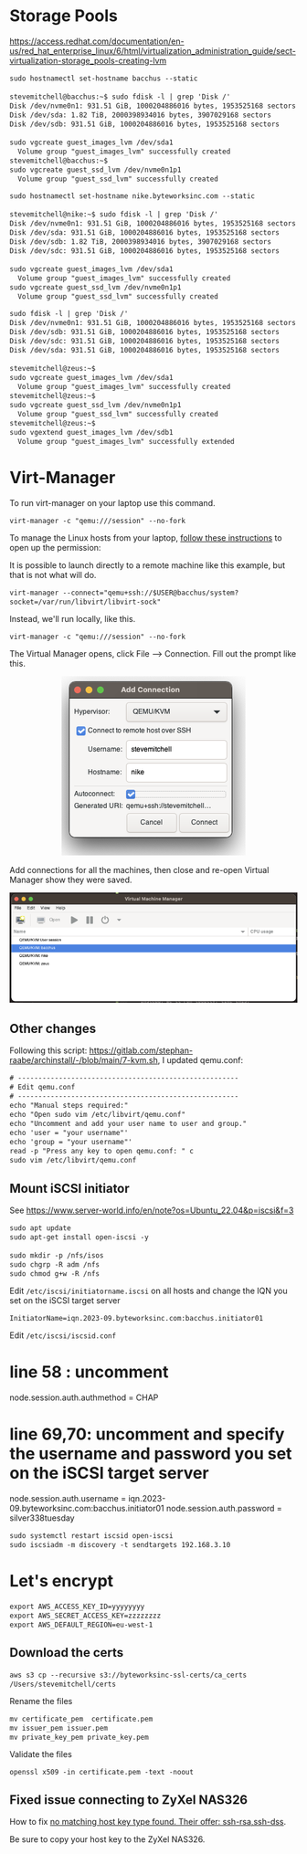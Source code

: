 




# Storage Pools

https://access.redhat.com/documentation/en-us/red_hat_enterprise_linux/6/html/virtualization_administration_guide/sect-virtualization-storage_pools-creating-lvm

```shell
sudo hostnamectl set-hostname bacchus --static

stevemitchell@bacchus:~$ sudo fdisk -l | grep 'Disk /'
Disk /dev/nvme0n1: 931.51 GiB, 1000204886016 bytes, 1953525168 sectors
Disk /dev/sda: 1.82 TiB, 2000398934016 bytes, 3907029168 sectors
Disk /dev/sdb: 931.51 GiB, 1000204886016 bytes, 1953525168 sectors

sudo vgcreate guest_images_lvm /dev/sda1
  Volume group "guest_images_lvm" successfully created
stevemitchell@bacchus:~$
sudo vgcreate guest_ssd_lvm /dev/nvme0n1p1
  Volume group "guest_ssd_lvm" successfully created
```
```shell
sudo hostnamectl set-hostname nike.byteworksinc.com --static

stevemitchell@nike:~$ sudo fdisk -l | grep 'Disk /'
Disk /dev/nvme0n1: 931.51 GiB, 1000204886016 bytes, 1953525168 sectors
Disk /dev/sda: 931.51 GiB, 1000204886016 bytes, 1953525168 sectors
Disk /dev/sdb: 1.82 TiB, 2000398934016 bytes, 3907029168 sectors
Disk /dev/sdc: 931.51 GiB, 1000204886016 bytes, 1953525168 sectors

sudo vgcreate guest_images_lvm /dev/sda1
  Volume group "guest_images_lvm" successfully created
sudo vgcreate guest_ssd_lvm /dev/nvme0n1p1
  Volume group "guest_ssd_lvm" successfully created
```

```shell
sudo fdisk -l | grep 'Disk /'
Disk /dev/nvme0n1: 931.51 GiB, 1000204886016 bytes, 1953525168 sectors
Disk /dev/sdb: 931.51 GiB, 1000204886016 bytes, 1953525168 sectors
Disk /dev/sdc: 931.51 GiB, 1000204886016 bytes, 1953525168 sectors
Disk /dev/sda: 931.51 GiB, 1000204886016 bytes, 1953525168 sectors

stevemitchell@zeus:~$
sudo vgcreate guest_images_lvm /dev/sda1
  Volume group "guest_images_lvm" successfully created
stevemitchell@zeus:~$
sudo vgcreate guest_ssd_lvm /dev/nvme0n1p1
  Volume group "guest_ssd_lvm" successfully created
stevemitchell@zeus:~$
sudo vgextend guest_images_lvm /dev/sdb1
  Volume group "guest_images_lvm" successfully extended
```
# Virt-Manager

To run virt-manager on your laptop use this command.

```shell
virt-manager -c "qemu:///session" --no-fork
```

To manage the Linux hosts from your laptop, [follow these instructions](https://gist.github.com/davesilva/da709c6f6862d5e43ae9a86278f79188) to open up the permission:

It is possible to launch directly to a remote machine like this example, but that is not what will do.

```shell
virt-manager --connect="qemu+ssh://$USER@bacchus/system?socket=/var/run/libvirt/libvirt-sock"
```

Instead, we'll run locally, like this.

```shell
virt-manager -c "qemu:///session" --no-fork
```

The Virtual Manager opens, click File --> Connection. Fill out the prompt like this.

<p align="center">
<img src="./images/virt-manager-connection.png" width="322" >
</p>

Add connections for all the machines, then close and re-open Virtual Manager show they were saved.

<p align="center">
<img src="./images/VirtualManagerHosts.png" width="802" >
</p>

## Other changes
Following this script: https://gitlab.com/stephan-raabe/archinstall/-/blob/main/7-kvm.sh, I updated qemu.conf:

```text
# ------------------------------------------------------
# Edit qemu.conf
# ------------------------------------------------------
echo "Manual steps required:"
echo "Open sudo vim /etc/libvirt/qemu.conf"
echo "Uncomment and add your user name to user and group."
echo 'user = "your username"'
echo 'group = "your username"'
read -p "Press any key to open qemu.conf: " c
sudo vim /etc/libvirt/qemu.conf
```

## Mount iSCSI initiator 

See https://www.server-world.info/en/note?os=Ubuntu_22.04&p=iscsi&f=3

```shell
sudo apt update
sudo apt-get install open-iscsi -y

sudo mkdir -p /nfs/isos
sudo chgrp -R adm /nfs
sudo chmod g+w -R /nfs
```

Edit `/etc/iscsi/initiatorname.iscsi` on all hosts and change the IQN you set on the iSCSI target server

```text
InitiatorName=iqn.2023-09.byteworksinc.com:bacchus.initiator01
```

Edit `/etc/iscsi/iscsid.conf`

# line 58 : uncomment
node.session.auth.authmethod = CHAP

# line 69,70: uncomment and specify the username and password you set on the iSCSI target server
node.session.auth.username = iqn.2023-09.byteworksinc.com:bacchus.initiator01
node.session.auth.password = silver338tuesday

```shell
sudo systemctl restart iscsid open-iscsi
sudo iscsiadm -m discovery -t sendtargets 192.168.3.10
```

# Let's encrypt

```shell
export AWS_ACCESS_KEY_ID=yyyyyyyy 
export AWS_SECRET_ACCESS_KEY=zzzzzzzz 
export AWS_DEFAULT_REGION=eu-west-1
```

## Download the certs

```shell
aws s3 cp --recursive s3://byteworksinc-ssl-certs/ca_certs /Users/stevemitchell/certs
```

Rename the files
```shell
mv certificate_pem  certificate.pem
mv issuer_pem issuer.pem
mv private_key_pem private_key.pem
```

Validate the files
```shell
openssl x509 -in certificate.pem -text -noout
```

## Fixed issue connecting to ZyXel NAS326

How to fix [no matching host key type found. Their offer: ssh-rsa,ssh-dss](https://www.youtube.com/watch?v=XqB3kMyZT1o).

Be sure to copy your host key to the ZyXel NAS326.

